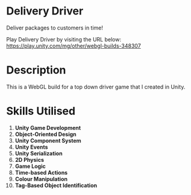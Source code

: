# Delivery Driver
Deliver packages to customers in time!

Play Delivery Driver by visiting the URL below:
https://play.unity.com/mg/other/webgl-builds-348307

# Description
This is a WebGL build for a top down driver game that I created in Unity.

# Skills Utilised
1. **Unity Game Development**
2. **Object-Oriented Design**
3. **Unity Component System**
4. **Unity Events**
5. **Unity Serialization**
6. **2D Physics**
7. **Game Logic**
8. **Time-based Actions**
9. **Colour Manipulation**
10. **Tag-Based Object Identification**


